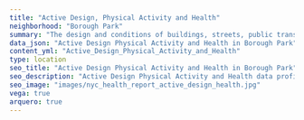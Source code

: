 ```yaml
---
title: "Active Design, Physical Activity and Health"
neighborhood: "Borough Park"
summary: "The design and conditions of buildings, streets, public transportation and parks influence physical activity, use of active transportation and other healthy behavior. A neighborhood's features can also impact the safety of its residents."
data_json: "Active Design Physical Activity and Health in Borough Park"
content_yml: "Active_Design_Physical_Activity_and_Health"
type: location
seo_title: "Active Design Physical Activity and Health in Borough Park"
seo_description: "Active Design Physical Activity and Health data profile for the Borough Park neighborhood of NYC."
seo_image: "images/nyc_health_report_active_design_health.jpg"
vega: true
arquero: true
---
```

